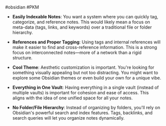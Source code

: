 #obsidian #PKM 

- **Easily Indexable Notes**: You want a system where you can quickly tag, categorize, and reference notes. This would likely mean a focus on meta-data (tags, links, and keywords) over a traditional file or folder hierarchy.
    
- **References and Proper Tagging**: Using tags and internal references will make it easier to find and cross-reference information. This is a strong focus on interconnected notes—more of a network than a rigid structure.
    
- **Cool Theme**: Aesthetic customization is important. You're looking for something visually appealing but not too distracting. You might want to explore some Obsidian themes or even build your own for a unique vibe.
    
- **Everything in One Vault**: Having everything in a single vault (instead of multiple vaults) is important for cohesion and ease of access. This aligns with the idea of one unified space for all your notes.
    
- **No Folder/File Hierarchy**: Instead of organizing by folders, you'll rely on Obsidian's powerful search and index features. Tags, backlinks, and search queries will let you organize notes dynamically.

